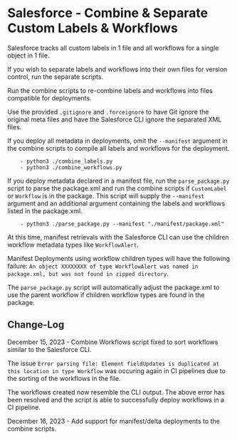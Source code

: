 # Salesforce - Combine & Separate Custom Labels & Workflows

Salesforce tracks all custom labels in 1 file and all workflows for a single object in 1 file.

If you wish to separate labels and workflows into their own files for version control, run the separate scripts.

Run the combine scripts to re-combine labels and workflows into files compatible for deployments.

Use the provided `.gitignore` and `.forceignore` to have Git ignore the original meta files and have the Salesforce CLI ignore the separated XML files.

If you deploy all metadata in deployments, omit the `--manifest` argument in the combine scripts to compile all labels and workflows for the deployment.

```
    - python3 ./combine_labels.py
    - python3 ./combine_workflows.py
```

If you deploy metadata declared in a manifest file, run the `parse_package.py` script to parse the package.xml and run the combine scripts if `CustomLabel` or `Workflow` is in the package. This script will supply the `--manifest` argument and an additional argument containing the labels and workflows listed in the package.xml.

```
    - python3 ./parse_package.py --manifest "./manifest/package.xml"
```

At this time, manifest retrievals with the Salesforce CLI can use the children workflow metadata types like `WorkflowAlert`.

Manifest Deployments using workflow children types will have the following failure: `An object XXXXXXXX of type WorkflowAlert was named in package.xml, but was not found in zipped directory`.

The `parse_package.py` script will automatically adjust the package.xml to use the parent workflow if children workflow types are found in the package.

## Change-Log

December 15, 2023 - Combine Workflows script fixed to sort workflows similar to the Salesforce CLI. 

The issue `Error parsing file: Element fieldUpdates is duplicated at this location in type Workflow` was occuring again in CI pipelines due to the sorting of the workflows in the file.

The workflows created now resemble the CLI output. The above error has been resolved and the script is able to successfully deploy workflows in a CI pipeline.

December 16, 2023 - Add support for manifest/delta deployments to the combine scripts.
